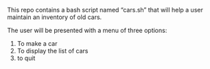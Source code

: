 This repo contains a bash script named “cars.sh” that will help a user maintain an inventory of old cars.
 
 The user will be presented with a menu of three options:
 1. To make a car
 2. To display the list of cars
 3. to quit
